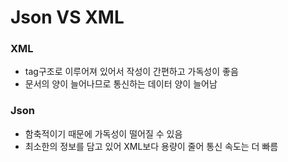 # Json VS XML

### XML

- tag구조로 이루어져 있어서 작성이 간편하고 가독성이 좋음
- 문서의 양이 늘어나므로 통신하는 데이터 양이 늘어남



### Json

- 함축적이기 때문에 가독성이 떨어질 수 있음
- 최소한의 정보를 담고 있어 XML보다 용량이 줄어 통신 속도는 더 빠름

